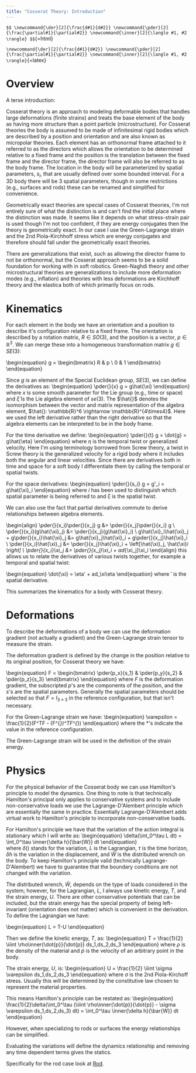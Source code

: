 ```yaml
---
title: "Cosserat Theory: Introduction"
---
```


`$$
\newcommand{\der}[2]{\frac{d#1}{d#2}}
\newcommand{\pder}[2]{\frac{\partial#1}{\partial#2}}
\newcommand{\inner}[2]{\langle #1, #2 \rangle}
$$`{=html}

`\newcommand{\der}[2]{\frac{d#1}{d#2}}
 \newcommand{\pder}[2]{\frac{\partial#1}{\partial#2}}
 \newcommand{\inner}[2]{\langle #1, #2 \rangle}`{=latex}

# Overview

A terse introduction:

Cosserat theory is an approach to modeling deformable bodies that handles large deformations (finite strains) and treats the base element of the body as having more structure than a point particle (microstructure). For Cosserat theories the body is assumed to be made of infinitesimal rigid bodies which are described by a position and orientation and are also known as micropolar theories. Each element has an orthonormal frame attached to it referred to as the directors which allows the orientation to be determined relative to a fixed frame and the position is the translation between the fixed frame and the director frame, the director frame will also be referred to as the body frame. The location in the body will be parameterized by spatial parameters, $s_i$, that are usually defined over some bounded interval. For a 3D body there will be 3 spatial parameters, though in some restrictions (e.g., surfaces and rods) these can be renamed and simplified for convenience. 

Geometrically exact theories are special cases of Cosserat theories, I'm not entirely sure of what the distinction is and can't find the initial place where the distinction was made. It seems like it depends on what stress-strain pair is used though I'm not too confident, if they are energy conjugates then the theory is geometrically exact. In our case I use the Green-Lagrange strain and the 2nd Piola-Kirchhoff stress which are energy conjugates and therefore should fall under the geometrically exact theories.
 
There are generalizations that exist, such as allowing the director frame to not be orthonormal, but the Cosserat approach seems to be a solid foundation for working with in soft robotics. Green-Naghdi theory and other microstructural theories are generalizations to include more deformation modes (e.g., inflation) and theories with less deformations are Kirchhoff theory and the elastica both of which primarily focus on rods. 
 
# Kinematics

For each element in the body we have an orientation and a position to describe it's configuration relative to a fixed frame. The orientation is described by a rotation matrix, $R\in SO(3)$, and the position is a vector, $p\in\mathbb{R}^3$. We can merge these into a homogeneous transformation matrix $g\in SE(3)$:

\begin{equation}
    g = \begin{bmatrix} R & p \\ 0 & 1 \end{bmatrix}
\end{equation}

Since $g$ is an element of the Special Euclidean group, $SE(3)$, we can define the derivatives as:
\begin{equation}
    \pder{}{x} g = g\hat{\xi}
\end{equation}
where $x$ is some smooth parameter for the Lie group (e.g., time or space) and $\hat{\xi}$ is the Lie algebra element of $se(3)$. The $\hat{}$ denotes the isomorphism between the vector and matrix representation of the algebra element, $\hat{}: \mathbb{R}^6 \rightarrow \mathbb{R}^{4\times4}$. Here we used the left derivative rather than the right derivative so that the algebra elements can be interpreted to be in the body frame. 

For the time derivative we define:
\begin{equation}
    \pder{}{t} g = \dot{g} = g\hat{\eta}
\end{equation}
where $\eta$ is the temporal twist or generalized velocity. Here I'm using terminology borrowed from Screw theory, a twist in Screw theory is the generalized velocity for a rigid body where it includes both the angular and linear velocities. Since there are derivatives both in time and space for a soft body I differentiate them by calling the temporal or spatial twists.  

For the space derivatives:
\begin{equation}
    \pder{}{s_i} g = g'_i = g\hat{\xi}_i
\end{equation}
where $i$ has been used to distinguish which spatial parameter is being referred to and $\xi$ is the spatial twist. 

We can also use the fact that partial derivatives commute to derive relationships between algebra elements.

\begin{align}
    \pder{}{x_i}\pder{}{x_j} g &= \pder{}{x_j}\pder{}{x_i} g \\
    \pder{}{x_i}(g\hat{\xi}_j) &= \pder{}{x_j}(g\hat{\xi}_i) \\
    g\hat{\xi}_i\hat{\xi}_j + g\pder{}{x_i}\hat{\xi}_j &= g\hat{\xi}_j\hat{\xi}_i + g\pder{}{x_j}\hat{\xi}_i \\
    \pder{}{x_i}\hat{\xi}_j &= \pder{}{x_j}\hat{\xi}_i + \left[\hat{\xi}_j, \hat{\xi}_i \right] \\
    \pder{}{x_i}\xi_j &= \pder{}{x_j}\xi_i + ad_{\xi_j}\xi_i
\end{align}
this allows us to relate the derivatives of various twists together, for example a temporal and spatial twist:

\begin{equation}
    \dot{\xi} = \eta' + ad_\xi\eta
\end{equation}
where $'$ is the spatial derivative.

This summarizes the kinematics for a body with Cosserat theory. 

# Deformations

To describe the deformations of a body we can use the deformation gradient (not actually a gradient) and the Green-Lagrange strain tensor to measure the strain. 

The deformation gradient is defined by the change in the position relative to its original position, for Cosserat theory we have:

\begin{equation}
    F = \begin{bmatrix} \pder{p_x}{s_1} & \pder{p_y}{s_2} & \pder{p_z}{s_3} \end{bmatrix}
\end{equation}
where $F$ is the deformation gradient, the subscripted $p$'s are the components of the position, and the $s$'s are the spatial parameters. Generally the spatial parameters should be selected so that $F = I_{3\times3}$ in the reference configuration, but that isn't necessary.

For the Green-Lagrange strain we have:
\begin{equation}
    \varepsilon = \frac{1}{2}(F^TF - (F^{*})^TF^{*})
\end{equation}
where the $*$'s indicate the value in the reference configuration.

The Green-Lagrange strain will be used in the definition of the strain energy.

# Physics

For the physical behavior of the Cosserat body we can use Hamilton's principle to model the dynamics. One thing to note is that technically Hamilton's principal only applies to conservative systems and to include non-conservative loads we use the Lagrange-D'Alembert principle which are essentially the same in practice. Essentially Lagrange-D'Alembert adds virtual work to Hamilton's principle to incorporate non-conservative loads. 

For Hamilton's principle we have that the variation of the action integral is stationary which I will write as:
\begin{equation}
    \delta(\int_0^\tau L dt) = \int_0^\tau \inner{\delta h}{\bar{W}} dt
\end{equation}  
where $\delta()$ stands for the variation, $L$ is the Lagrangian, $\tau$ is the time horizon, $\delta h$ is the variation in the displacement, and $\bar{W}$ is the distributed wrench on the body. To keep Hamilton's principle valid (technically Lagrange-D'Alembert) we have to guarantee that the boundary conditions are not changed with the variation. 

The distributed wrench, $\bar{W}$, depends on the type of loads considered in the system; however, for the Lagrangian, $L$, I always use kinetic energy, $T$, and the strain energy, $U$. There are other conservative potentials that can be included, but the strain energy has the special property of being left-invariant (orientation does not matter) which is convenient in the derivation. To define the Lagrangian we have:

\begin{equation}
    L = T-U
\end{equation}

Then we define the kinetic energy, $T$, as:
\begin{equation}
    T = \frac{1}{2} \iiint \rho\inner{\dot{p}}{\dot{p}} ds_1\,ds_2\,ds_3
\end{equation}
where $\rho$ is the density of the material and $\dot{p}$ is the velocity of an arbitrary point in the body.

The strain energy, $U$, is:
\begin{equation}
    U = \frac{1}{2} \iiint \sigma \varepsilon ds_1\,ds_2\,ds_3
\end{equation}
where $\sigma$ is the 2nd Piola-Kirchoff stress. Usually this will be determined by the constitutive law chosen to represent the material properties.

This means Hamilton's principle can be restated as:
\begin{equation}
    \frac{1}{2}\delta(\int_0^\tau (\iiint \rho\inner{\dot{p}}{\dot{p}} - \sigma \varepsilon ds_1\,ds_2\,ds_3) dt) = \int_0^\tau \inner{\delta h}{\bar{W}} dt
\end{equation}

However, when specializing to rods or surfaces the energy relationships can be simplified. 

Evaluating the variations will define the dynamics relationship and removing any time dependent terms gives the statics.


Specifically for the rod case look at [Rod](cosserat_rod.html). 